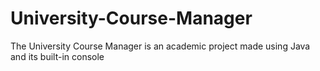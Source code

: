 # University-Course-Manager
The University Course Manager is an academic project made using Java and its built-in console

